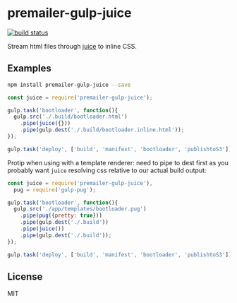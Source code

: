 # premailer-gulp-juice

[![build status](https://secure.travis-ci.org/premailer/gulp-juice.png)](http://travis-ci.org/premailer/gulp-juice)

Stream html files through [juice](https://www.npmjs.org/package/juice) to
inline CSS.

## Examples

```bash
npm install premailer-gulp-juice --save 
```

```js
const juice = require('premailer-gulp-juice');

gulp.task('bootloader', function(){
  gulp.src('./.build/bootloader.html')
    .pipe(juice({}))
    .pipe(gulp.dest('./.build/bootloader.inline.html'));
});

gulp.task('deploy', ['build', 'manifest', 'bootloader', 'publishtoS3']);
```

Protip when using with a template renderer: need to pipe to dest first as
you probably want `juice` resolving css relative to our actual build output:

```js
const juice = require('premailer-gulp-juice'),
  pug = require('gulp-pug');

gulp.task('bootloader', function(){
  gulp.src('./app/templates/bootloader.pug')
    .pipe(pug({pretty: true}))
    .pipe(gulp.dest('./.build'))
    .pipe(juice())
    .pipe(gulp.dest('./.build'));
});

gulp.task('deploy', ['build', 'manifest', 'bootloader', 'publishtoS3']);
```

## License

MIT
